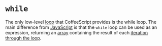 # `while`

The only low-level [loop][concept-loops] that CoffeeScript provides is the while loop. The main difference from [JavaScript][language-javascript] is that the `while` loop can be used as an expression, returning an [array][type-array] containing the result of each [iteration through the loop][concept-enumeration].

[concept-enumeration]: ../../../../reference/concepts/enumeration.md
[concept-loops]: ../../../../reference/concepts/loops.md
[language-javascript]: ../../javascript/README.md
[type-array]: ../../../../reference/types/array.md
